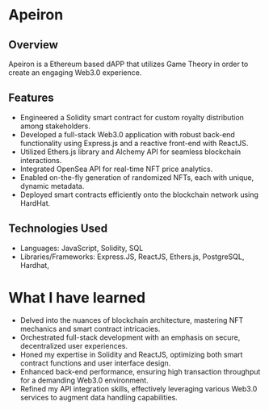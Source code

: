 # Apeiron

## Overview
Apeiron is a Ethereum based dAPP that utilizes Game Theory in order to create an engaging Web3.0 experience.

## Features
- Engineered a Solidity smart contract for custom royalty distribution among stakeholders.
- Developed a full-stack Web3.0 application with robust back-end functionality using Express.js and a reactive front-end with ReactJS.
- Utilized Ethers.js library and Alchemy API for seamless blockchain interactions.
- Integrated OpenSea API for real-time NFT price analytics.
- Enabled on-the-fly generation of randomized NFTs, each with unique, dynamic metadata.
- Deployed smart contracts efficiently onto the blockchain network using HardHat.

## Technologies Used
- Languages: JavaScript, Solidity, SQL
- Libraries/Frameworks: Express.JS, ReactJS, Ethers.js, PostgreSQL, Hardhat, 

# What I have learned
- Delved into the nuances of blockchain architecture, mastering NFT mechanics and smart contract intricacies.
- Orchestrated full-stack development with an emphasis on secure, decentralized user experiences.
- Honed my expertise in Solidity and ReactJS, optimizing both smart contract functions and user interface design.
- Enhanced back-end performance, ensuring high transaction throughput for a demanding Web3.0 environment.
- Refined my API integration skills, effectively leveraging various Web3.0 services to augment data handling capabilities.

